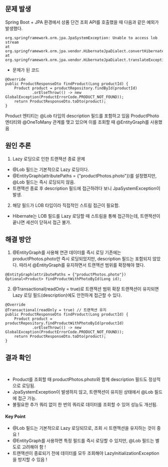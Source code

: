 <h2 id="문제-발생">문제 발생</h2>
<p>Spring Boot + JPA 환경에서 상품 단건 조회 API를 호출했을 때 다음과 같은 예외가 발생했다.</p>
<pre><code>org.springframework.orm.jpa.JpaSystemException: Unable to access lob stream  
at org.springframework.orm.jpa.vendor.HibernateJpaDialect.convertHibernateAccessException(HibernateJpaDialect.java:341)
at org.springframework.orm.jpa.vendor.HibernateJpaDialect.translateExceptionIfPossible(HibernateJpaDialect.java:241)</code></pre><ul>
<li>문제가 된 코드</li>
</ul>
<pre><code class="language-java">@Override
public ProductResponseDto findProduct(Long productId) {
    Product product = productRepository.findById(productId)
            .orElseThrow(() -&gt; new GlobalException(ProductErrorCode.PRODUCT_NOT_FOUND));
    return ProductResponseDto.toDto(product);
}</code></pre>
<p>Product 엔티티는 @Lob 타입의 description 필드를 포함하고 있음
ProductPhoto 엔티티와 @OneToMany 관계를 맺고 있으며 이를 조회할 때 @EntityGraph를 사용했음</p>
<h2 id="원인-추론">원인 추론</h2>
<ol>
<li>Lazy 로딩으로 인한 트랜잭션 종료 문제</li>
</ol>
<ul>
<li>@Lob 필드는 기본적으로 Lazy 로딩이다.</li>
<li>@EntityGraph(attributePaths = {&quot;productPhotos.photo&quot;})를 설정했지만, @Lob 필드는 즉시 로딩되지 않음.</li>
<li>트랜잭션 종료 후 description 필드에 접근하려다 보니 JpaSystemException이 발생.</li>
</ul>
<ol start="2">
<li>해당 필드가 LOB 타입이라 직접적인 스트림 접근이 필요함.</li>
</ol>
<ul>
<li>Hibernate는 LOB 필드를 Lazy 로딩할 때 스트림을 통해 접근하는데, 트랜잭션이 끝나면 세션이 닫혀서 접근 불가.</li>
</ul>
<h2 id="해결-방안">해결 방안</h2>
<ol>
<li>@EntityGraph를 사용해 연관 데이터를 즉시 로딩
기존에는 productPhotos.photo만 즉시 로딩되었지만, description 필드는 포함되지 않았다.
따라서 @EntityGraph를 유지하면서 트랜잭션 범위를 확장해야 했다.</li>
</ol>
<pre><code class="language-java">@EntityGraph(attributePaths = {&quot;productPhotos.photo&quot;})
Optional&lt;Product&gt; findProductWithPhotoById(Long id);</code></pre>
<ol start="2">
<li>@Transactional(readOnly = true)로 트랜잭션 범위 확장
트랜잭션이 유지되면 Lazy 로딩 필드(description)에도 안전하게 접근할 수 있다.</li>
</ol>
<pre><code class="language-java">@Override
@Transactional(readOnly = true) // 트랜잭션 유지
public ProductResponseDto findProduct(Long productId) {
    Product product = productRepository.findProductWithPhotoById(productId)
            .orElseThrow(() -&gt; new GlobalException(ProductErrorCode.PRODUCT_NOT_FOUND));
    return ProductResponseDto.toDto(product);
}</code></pre>
<h2 id="결과-확인">결과 확인</h2>
<p><img alt="" src="https://velog.velcdn.com/images/jelog_131/post/0334e528-c0d6-4f48-86bf-fabef9fa44e4/image.png" /></p>
<p><img alt="" src="https://velog.velcdn.com/images/jelog_131/post/3da5c6ba-cdf7-492b-98dd-4d7c57f5a43d/image.png" /></p>
<ul>
<li>Product를 조회할 때 productPhotos.photo와 함께 description 필드도 정상적으로 로딩됨.</li>
<li>JpaSystemException이 발생하지 않고, 트랜잭션이 유지된 상태에서 @Lob 필드에 접근 가능.</li>
<li>불필요한 추가 쿼리 없이 한 번의 쿼리로 데이터를 조회할 수 있어 성능도 개선됨.</li>
</ul>
<h4 id="key-point">Key Point</h4>
<ul>
<li>@Lob 필드는 기본적으로 Lazy 로딩되므로, 조회 시 트랜잭션을 유지하는 것이 중요 ! </li>
<li>@EntityGraph를 사용하면 특정 필드를 즉시 로딩할 수 있지만, @Lob 필드는 별도로 고려해야 함 !</li>
<li>트랜잭션이 종료되기 전에 데이터를 모두 조회해야 LazyInitializationException을 방지할 수 있음 !</li>
</ul>